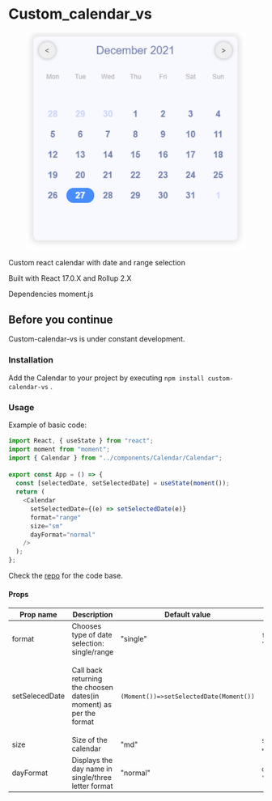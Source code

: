 # Custom_calendar_vs

<div align="center">
  <img width="436" heigth="398" src="./custom-calendar-vs.png">
</div>

Custom react calendar with date and range selection

Built with React 17.0.X and Rollup 2.X

Dependencies moment.js

## Before you continue

Custom-calendar-vs is under constant development.

### Installation

Add the Calendar to your project by executing `npm install custom-calendar-vs` .

### Usage

Example of basic code:

```js
import React, { useState } from "react";
import moment from "moment";
import { Calendar } from "../components/Calendar/Calendar";

export const App = () => {
  const [selectedDate, setSelectedDate] = useState(moment());
  return (
    <Calendar
      setSelectedDate={(e) => setSelectedDate(e)}
      format="range"
      size="sm"
      dayFormat="normal"
    />
  );
};
```

Check the [repo](https://https://github.com/vibin-230/custom_calendar_vs) for the code base.

#### Props

| Prop name      | Description                                                        | Default value                           | Usage                                                                                                                                                                                         |
| -------------- | ------------------------------------------------------------------ | --------------------------------------- | --------------------------------------------------------------------------------------------------------------------------------------------------------------------------------------------- |
| format         | Chooses type of date selection: single/range                       | "single"                                | `format = "single"/ format = "range"`                                                                                                                                                         |
| setSelecedDate | Call back returning the choosen dates(in moment) as per the format | `(Moment())=>setSelectedDate(Moment())` | <ul><li> format = "single" =>> `(date)=>setSelectedDate(date) -> return moment()` </li><li>format = "range" =>> `(date)=>setSelectedDate(date) -> returns [moment(),moment(),....]`</li></ul> |
| size           | Size of the calendar                                               | "md"                                    | `size = "sm" / size = "md" / size = "lg" `                                                                                                                                                    |
| dayFormat      | Displays the day name in single/three letter format                | "normal"                                | `dayFormat = "normal" / format = "short" `                                                                                                                                                    |
